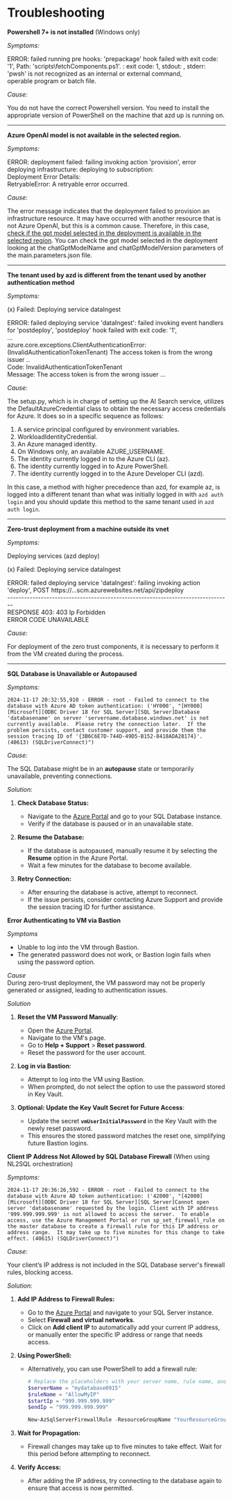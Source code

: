 # Troubleshooting  
   
**Powershell 7+ is not installed** (Windows only)
   
*Symptoms:*  
   
ERROR: failed running pre hooks: 'prepackage' hook failed with exit code: '1', Path: 'scripts\fetchComponents.ps1'. : exit code: 1, stdout: , stderr: 'pwsh' is not recognized as an internal or external command,  
operable program or batch file.  
   
*Cause:*
   
You do not have the correct Powershell version. You need to install the appropriate version of PowerShell on the machine that azd up is running on.  
   
---

**Azure OpenAI model is not available in the selected region.**
   
*Symptoms:*  
   
ERROR: deployment failed: failing invoking action 'provision', error deploying infrastructure: deploying to subscription:  
Deployment Error Details:  
RetryableError: A retryable error occurred.  
   
*Cause:*  
   
The error message indicates that the deployment failed to provision an infrastructure resource. It may have occurred with another resource that is not Azure OpenAI, but this is a common cause. Therefore, in this case, [check if the gpt model selected in the deployment is available in the selected region](https://learn.microsoft.com/en-us/azure/ai-services/openai/concepts/models). You can check the gpt model selected in the deployment looking at the chatGptModelName and chatGptModelVersion parameters of the main.parameters.json file.  
   
---

**The tenant used by azd is different from the tenant used by another authentication method**  
   
*Symptoms:*  
  
  (x) Failed: Deploying service dataIngest  
   
ERROR: failed deploying service 'dataIngest': failed invoking event handlers for 'postdeploy', 'postdeploy' hook failed with exit code: '1',  
...  
azure.core.exceptions.ClientAuthenticationError: (InvalidAuthenticationTokenTenant) The access token is from the wrong issuer ..  
Code: InvalidAuthenticationTokenTenant  
Message: The access token is from the wrong issuer ...  
   
*Cause:*  
   
The setup.py, which is in charge of setting up the AI Search service, utilizes the DefaultAzureCredential class to obtain the necessary access credentials for Azure. It does so in a specific sequence as follows:

1. A service principal configured by environment variables.  
2. WorkloadIdentityCredential.  
3. An Azure managed identity.  
4. On Windows only, an available AZURE_USERNAME.  
5. The identity currently logged in to the Azure CLI (az).  
6. The identity currently logged in to Azure PowerShell.  
7. The identity currently logged in to the Azure Developer CLI (azd).  
   
In this case, a method with higher precedence than azd, for example az, is logged into a different tenant than what was initially logged in with `azd auth login` and you should update this method to the same tenant used in `azd auth login`.  
   
---

**Zero-trust deployment from a machine outside its vnet**  
   
*Symptoms:*  
   
Deploying services (azd deploy)  
  
  (x) Failed: Deploying service dataIngest  

ERROR: failed deploying service 'dataIngest': failing invoking action 'deploy', POST https://...scm.azurewebsites.net/api/zipdeploy  
<span>--------------------------------------------------------------------------------</span>  
RESPONSE 403: 403 Ip Forbidden  
ERROR CODE UNAVAILABLE  
   
*Cause:*  
   
For deployment of the zero trust components, it is necessary to perform it from the VM created during the process. 

---


**SQL Database is Unavailable or Autopaused**

*Symptoms:*

```
2024-11-17 20:32:55,910 - ERROR - root - Failed to connect to the database with Azure AD token authentication: ('HY000', "[HY000] [Microsoft][ODBC Driver 18 for SQL Server][SQL Server]Database 'databasename' on server 'servername.database.windows.net' is not currently available.  Please retry the connection later.  If the problem persists, contact customer support, and provide them the session tracing ID of '{3B6C6E7D-744D-49D5-B152-8418ADA28174}'. (40613) (SQLDriverConnect)")
```

*Cause:*

The SQL Database might be in an **autopause** state or temporarily unavailable, preventing connections.

*Solution:*

1. **Check Database Status:**
   - Navigate to the [Azure Portal](https://portal.azure.com/) and go to your SQL Database instance.
   - Verify if the database is paused or in an unavailable state.

2. **Resume the Database:**
   - If the database is autopaused, manually resume it by selecting the **Resume** option in the Azure Portal.
   - Wait a few minutes for the database to become available.

3. **Retry Connection:**
   - After ensuring the database is active, attempt to reconnect.
   - If the issue persists, consider contacting Azure Support and provide the session tracing ID for further assistance.

**Error Authenticating to VM via Bastion**

*Symptoms*
- Unable to log into the VM through Bastion.  
- The generated password does not work, or Bastion login fails when using the password option.  

*Cause*  
During zero-trust deployment, the VM password may not be properly generated or assigned, leading to authentication issues.

*Solution*

1. **Reset the VM Password Manually**:  
   - Open the [Azure Portal](https://portal.azure.com/).  
   - Navigate to the VM's page.  
   - Go to **Help + Support** > **Reset password**.  
   - Reset the password for the user account.  

2. **Log in via Bastion**:  
   - Attempt to log into the VM using Bastion.  
   - When prompted, do not select the option to use the password stored in Key Vault.  

3. **Optional: Update the Key Vault Secret for Future Access**:  
   - Update the secret **`vmUserInitialPassword`** in the Key Vault with the newly reset password.
   - This ensures the stored password matches the reset one, simplifying future Bastion logins.

**Client IP Address Not Allowed by SQL Database Firewall** (When using NL2SQL orchestration)

*Symptoms:*

```
2024-11-17 20:36:26,592 - ERROR - root - Failed to connect to the database with Azure AD token authentication: ('42000', "[42000] [Microsoft][ODBC Driver 18 for SQL Server][SQL Server]Cannot open server 'databasename' requested by the login. Client with IP address '999.999.999.999' is not allowed to access the server.  To enable access, use the Azure Management Portal or run sp_set_firewall_rule on the master database to create a firewall rule for this IP address or address range.  It may take up to five minutes for this change to take effect. (40615) (SQLDriverConnect)")
```

*Cause:*

Your client’s IP address is not included in the SQL Database server's firewall rules, blocking access.

*Solution:*

1. **Add IP Address to Firewall Rules:**
   - Go to the [Azure Portal](https://portal.azure.com/) and navigate to your SQL Server instance.
   - Select **Firewall and virtual networks**.
   - Click on **Add client IP** to automatically add your current IP address, or manually enter the specific IP address or range that needs access.

2. **Using PowerShell:**
   - Alternatively, you can use PowerShell to add a firewall rule:
     ```powershell
     # Replace the placeholders with your server name, rule name, and IP range
     $serverName = "mydatabase0915"
     $ruleName = "AllowMyIP"
     $startIp = "999.999.999.999"
     $endIp = "999.999.999.999"

     New-AzSqlServerFirewallRule -ResourceGroupName "YourResourceGroup" -ServerName $serverName -FirewallRuleName $ruleName -StartIpAddress $startIp -EndIpAddress $endIp
     ```

3. **Wait for Propagation:**
   - Firewall changes may take up to five minutes to take effect. Wait for this period before attempting to reconnect.

4. **Verify Access:**
   - After adding the IP address, try connecting to the database again to ensure that access is now permitted.
